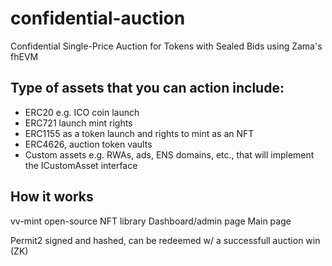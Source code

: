 # confidential-auction

Confidential Single-Price Auction for Tokens with Sealed Bids using Zama's fhEVM

## Type of assets that you can action include:

- ERC20 e.g. ICO coin launch
- ERC721 launch mint rights
- ERC1155 as a token launch and rights to mint as an NFT
- ERC4626, auction token vaults
- Custom assets e.g. RWAs, ads, ENS domains, etc., that will implement the ICustomAsset interface
  <!-- Ad auction: https://www.kevel.com/blog/ad-auctions -->
  <!-- bidspirit: https://www.bidspirit-themes.com/#features -->
  <!-- Protected Auction Services: https://github.com/privacysandbox/protected-auction-services-docs/blob/main/bidding_auction_services_system_design.md -->

## How it works

vv-mint open-source NFT library
Dashboard/admin page
Main page

<!-- ## True confidentiallity

To make the auction truly confidential the EIP4337 standard was integrated into the workflow.
Participants can claim  -->

Permit2 signed and hashed, can be redeemed w/ a successfull auction win (ZK)